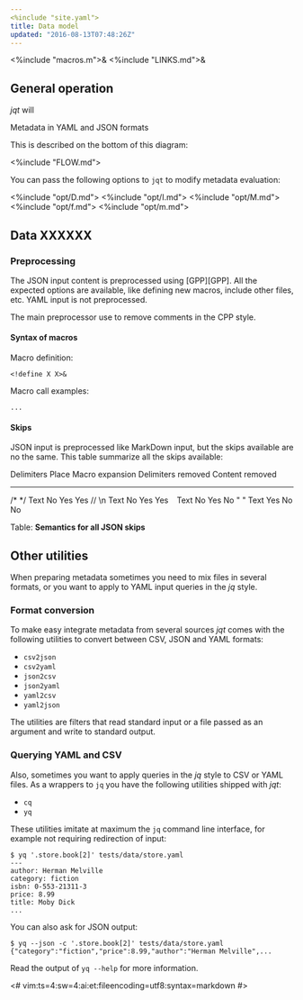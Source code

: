 ```yaml
---
<%include "site.yaml">
title: Data model
updated: "2016-08-13T07:48:26Z"
---
```

<%include "macros.m">&
<%include "LINKS.md">&

## General operation

_jqt_ will

Metadata in YAML and JSON formats

This is described on the bottom of this diagram:

<%include "FLOW.md">

You can pass the following options to `jqt` to modify metadata evaluation:

<%include "opt/D.md">
<%include "opt/I.md">
<%include "opt/M.md">
<%include "opt/f.md">
<%include "opt/m.md">

## Data XXXXXX

### Preprocessing

The JSON input content is preprocessed using [GPP][GPP]. All the expected options are available,
like defining new macros, include other files, etc. YAML input is not preprocessed.

The main preprocessor use to remove comments in the CPP style.

#### Syntax of macros

Macro definition:

```
<!define X X>&
```

Macro call examples:

```
...
```

#### Skips

JSON input is preprocessed like MarkDown input, but the skips available are no the same.
This table summarize all the skips available:

 Delimiters     Place   Macro expansion     Delimiters removed  Content removed
-------------   -----   ---------------     ------------------  ---------------
/* */           Text    No                  Yes                 Yes
// \n           Text    No                  Yes                 Yes
` `             Text    No                  Yes                 No
" "             Text    Yes                 No                  No

Table: **Semantics for all JSON skips**

## Other utilities

When preparing metadata sometimes you need to mix files in several formats, or you
want to apply to YAML input queries in the _jq_ style.

### Format conversion

To make easy integrate metadata from several sources _jqt_ comes with the
following utilities to convert between CSV, JSON and YAML formats:

* `csv2json`
* `csv2yaml`
* `json2csv`
* `json2yaml`
* `yaml2csv`
* `yaml2json`

The utilities are filters that read standard input or a file passed as an
argument and write to standard output.

### Querying YAML and CSV

Also, sometimes you want to apply queries in the _jq_ style to CSV or YAML files.
As a wrappers to `jq` you have the following utilities shipped with _jqt_:

* `cq`
* `yq`

These utilities imitate at maximum the `jq` command line interface, for example
not requiring redirection of input:

```
$ yq '.store.book[2]' tests/data/store.yaml
---
author: Herman Melville
category: fiction
isbn: 0-553-21311-3
price: 8.99
title: Moby Dick
...
```

You can also ask for JSON output:

```
$ yq --json -c '.store.book[2]' tests/data/store.yaml
{"category":"fiction","price":8.99,"author":"Herman Melville",...
```

Read the output of `yq --help` for more information.

<#
vim:ts=4:sw=4:ai:et:fileencoding=utf8:syntax=markdown
#>
